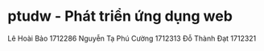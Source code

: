 # ptudw - Phát triển ứng dụng web
Lê Hoài Bảo 1712286
Nguyễn Tạ Phú Cường 1712313
Đỗ Thành Đạt 1712321
